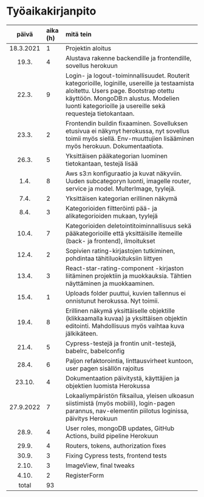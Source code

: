 # Työaikakirjanpito

| päivä | aika (h) | mitä tein  |
| :----:|:-----| :-----|
| 18.3.2021 |  1   | Projektin aloitus |
| 19.3. |  4   | Alustava rakenne backendille ja frontendille, sovellus herokuun |
| 22.3. |  9   | Login- ja logout-toiminnallisuudet. Routerit kategorioille, loginille, usereille ja testaamista aloitettu. Users page. Bootstrap otettu käyttöön. MongoDB:n alustus. Modelien luonti kategorioille ja usereille sekä requesteja tietokantaan.
| 23.3. |  2   | Frontendin buildin fixaaminen. Sovelluksen etusivua ei näkynyt herokussa, nyt sovellus toimii myös siellä. Env-muuttujien lisääminen myös herokuun. Dokumentaatiota. |
| 26.3. |  5   | Yksittäisen pääkategorian luominen tietokantaan, testejä lisää |
| 1.4.  |  8   | Aws s3:n konfiguraatio ja kuvat näkyviin. Uuden subcategoryn luonti, imagelle router, service ja model. MulterImage, tyylejä. |
| 7.4.  |  2   | Yksittäisen kategorian erillinen näkymä |
| 8.4.  |  3   | Kategorioiden filtteröinti pää- ja alikategorioiden mukaan, tyylejä |
| 10.4. |  7   | Kategorioiden deletointitoiminnallisuus sekä pääkategorioille että yksittäisille itemeille (back- ja frontend), ilmoitukset |
| 12.4. |  2   | Sopivien rating-kirjastojen tutkiminen, pohdintaa tähitiluokituksiin liittyen |
| 13.4. |  3   | React-star-rating-component -kirjaston liitäminen projektiin ja muokkauksia. Tähtien näyttäminen ja muokkaaminen. |
| 15.4. |  1   | Uploads folder puuttui, kuvien tallennus ei onnistunut herokussa. Nyt toimii. |
| 19.4. |  8   | Erillinen näkymä yksittäiselle objektille (klikkaamalla kuvaa) ja yksittäisen objektin editointi. Mahdollisuus myös vaihtaa kuva jälkikäteen. |
| 21.4. |  5   | Cypress-testejä ja frontin unit-testejä, babelrc, babelconfig |
| 28.4. |  6   | Paljon refaktorointia, linttausvirheet kuntoon, user pagen sisällön rajoitus |
| 23.10.|  4   | Dokumentaation päivitystä, käyttäjien ja objektien luomista Herokussa |
| 27.9.2022 |  7   | Lokaaliympäristön fiksailua, yleisen ulkoasun siistimistä (myös mobiili), login-pagen parannus, nav-elementin piilotus loginissa, päivitys Herokuun |
| 28.9. |  4   | User roles, mongoDB updates, GitHub Actions, build pipeline Herokuun |
| 29.9. |  4   | Routers, tokens, authorization fixes |
| 30.9. |  3   | Fixing Cypress tests, frontend tests |
| 2.10. |  3   | ImageView, final tweaks |
| 4.10. |  2   | RegisterForm |
| total |  93  | |
